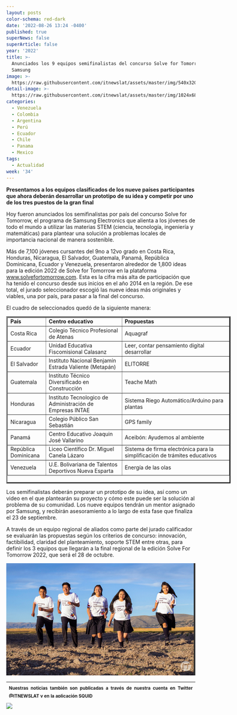 ```yaml
---
layout: posts
color-schema: red-dark
date: '2022-08-26 13:24 -0400'
published: true
superNews: false
superArticle: false
year: '2022'
title: >-
  Anunciados los 9 equipos semifinalistas del concurso Solve for Tomorrow de
  Samsung
image: >-
  https://raw.githubusercontent.com/itnewslat/assets/master/img/540x320/Samsung-solve-p.jpg
detail-image: >-
  https://raw.githubusercontent.com/itnewslat/assets/master/img/1024x680/Samsung-solve-g.jpg
categories:
  - Venezuela
  - Colombia
  - Argentina
  - Perú
  - Ecuador
  - Chile
  - Panama
  - Mexico
tags:
  - Actualidad
week: '34'
---
```

**Presentamos a los equipos clasificados de los nueve países participantes que ahora deberán desarrollar un prototipo de su idea y competir por uno de los tres puestos de la gran final**

Hoy fueron anunciados los semifinalistas por país del concurso Solve for Tomorrow, el programa de Samsung Electronics que alienta a los jóvenes de todo el mundo a utilizar las materias STEM (ciencia, tecnología, ingeniería y matemáticas) para plantear una solución a problemas locales de importancia nacional de manera sostenible. 

Más de 7,100 jóvenes cursantes del 9no a 12vo grado en Costa Rica, Honduras, Nicaragua, El Salvador, Guatemala, Panamá, República Dominicana, Ecuador y Venezuela, presentaron alrededor de 1,800 ideas para la edición 2022 de Solve for Tomorrow en la plataforma www.solvefortomorrow.com. Esta es la cifra más alta de participación que ha tenido el concurso desde sus inicios en el año 2014 en la región. De ese total, el jurado seleccionador escogió las nueve ideas más originales y viables, una por país, para pasar a la final del concurso.

El cuadro de seleccionados quedó de la siguiente manera:
 
<table style="height: 444px; width: 598px;" border="3" width="598" cellspacing="3" cellpadding="3">
<tbody>
<tr>
<td width="91"><strong>País</strong></td>
<td width="222"><strong>Centro educativo</strong></td>
<td width="325"><strong>Propuestas</strong></td>
</tr>
<tr>
<td width="91">Costa Rica</td>
<td width="222">Colegio Técnico Profesional de Atenas</td>
<td width="325">Aquagraf</td>
</tr>
<tr>
<td width="91">Ecuador</td>
<td width="222">Unidad Educativa Fiscomisional Calasanz</td>
<td width="325">Leer, contar pensamiento digital desarrollar</td>
</tr>
<tr>
<td width="91">El Salvador</td>
<td width="222">Instituto Nacional Benjamín Estrada Valiente (Metapán)</td>
<td width="325">ELITORRE</td>
</tr>
<tr>
<td width="91">Guatemala</td>
<td width="222">Instituto Técnico Diversificado en Construcción</td>
<td width="325">Teache Math</td>
</tr>
<tr>
<td width="91">Honduras</td>
<td width="222">Instituto Tecnologico de Administración de Empresas INTAE</td>
<td width="325">Sistema Riego Automático/Arduino para plantas</td>
</tr>
<tr>
<td width="91">Nicaragua</td>
<td width="222">Colegio Público San Sebastián</td>
<td width="325">GPS family</td>
</tr>
<tr>
<td width="91">Panamá</td>
<td width="222">Centro Educativo Joaquin José Vallarino</td>
<td width="325">Aceibón: Ayudemos al ambiente</td>
</tr>
<tr>
<td width="91">República Dominicana</td>
<td width="222">Liceo Científico Dr. Miguel Canela Lázaro</td>
<td width="325">Sistema de firma electrónica para la simplificación de trámites educativos</td>
</tr>
<tr>
<td width="91">Venezuela</td>
<td width="222">U.E. Bolivariana de Talentos Deportivos Nueva Esparta</td>
<td width="325">Energía de las olas</td>
</tr>
</tbody>
</table>

Los semifinalistas deberán preparar un prototipo de su idea, así como un video en el que plantearán su proyecto y cómo este puede ser la solución al problema de su comunidad. Los nueve equipos tendrán un mentor asignado por Samsung, y recibirán asesoramiento a lo largo de esta fase que finaliza el 23 de septiembre. 

A través de un equipo regional de aliados como parte del jurado calificador se evaluarán las propuestas según los criterios de concurso: innovación, factibilidad, claridad del planteamiento, soporte STEM entre otras, para definir los 3 equipos que llegarán a la final regional de la edición Solve For Tomorrow 2022, que será el 28 de octubre. 

![](https://raw.githubusercontent.com/itnewslat/assets/master/img/540x320/Samsung-solve-p.jpg)

<table style="height: 42px;" width="569">
<tbody>
<tr>
<td style="text-align: justify;"><sub><strong>Nuestras noticias también son publicadas a través de nuestra cuenta en Twitter <a href="https://twitter.com/itnewslat?lang=es">@ITNEWSLAT</a> y en la aplicación <a href="https://squidapp.co/en/">SQUID</a></strong></sub></td>
</tr>
</tbody>
</table>

<img src="https://tracker.metricool.com/c3po.jpg?hash=56f88a41e39ab42c063cc51676587a04"/>